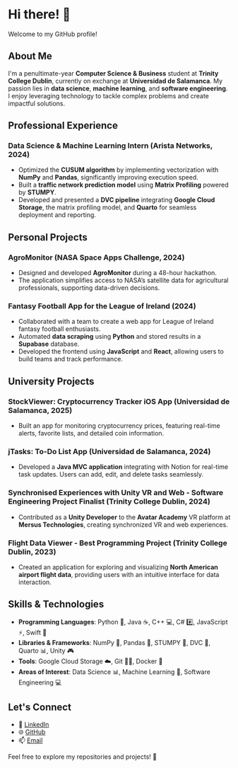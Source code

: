 # Hi there! 👋  
Welcome to my GitHub profile!  

## About Me

I'm a penultimate-year **Computer Science & Business** student at **Trinity College Dublin**, currently on exchange at **Universidad de Salamanca**. My passion lies in **data science**, **machine learning**, and **software engineering**. I enjoy leveraging technology to tackle complex problems and create impactful solutions.  

## Professional Experience  

### **Data Science & Machine Learning Intern** (**Arista Networks**, 2024)  
- Optimized the **CUSUM algorithm** by implementing vectorization with **NumPy** and **Pandas**, significantly improving execution speed.  
- Built a **traffic network prediction model** using **Matrix Profiling** powered by **STUMPY**.  
- Developed and presented a **DVC pipeline** integrating **Google Cloud Storage**, the matrix profiling model, and **Quarto** for seamless deployment and reporting.  

## Personal Projects  

### **AgroMonitor** (NASA Space Apps Challenge, 2024)  
- Designed and developed **AgroMonitor** during a 48-hour hackathon.  
- The application simplifies access to NASA’s satellite data for agricultural professionals, supporting data-driven decisions.  

### **Fantasy Football App for the League of Ireland** (2024)  
- Collaborated with a team to create a web app for League of Ireland fantasy football enthusiasts.  
- Automated **data scraping** using **Python** and stored results in a **Supabase** database.  
- Developed the frontend using **JavaScript** and **React**, allowing users to build teams and track performance.  

## University Projects  

### **StockViewer: Cryptocurrency Tracker iOS App** (**Universidad de Salamanca**, 2025)  
- Built an app for monitoring cryptocurrency prices, featuring real-time alerts, favorite lists, and detailed coin information.  

### **jTasks: To-Do List App** (**Universidad de Salamanca**, 2024)  
- Developed a **Java MVC application** integrating with Notion for real-time task updates. Users can add, edit, and delete tasks seamlessly.  

### **Synchronised Experiences with Unity VR and Web - Software Engineering Project Finalist** (**Trinity College Dublin**, 2024)  
- Contributed as a **Unity Developer** to the **Avatar Academy** VR platform at **Mersus Technologies**, creating synchronized VR and web experiences.  

### **Flight Data Viewer - Best Programming Project** (**Trinity College Dublin**, 2023)  
- Created an application for exploring and visualizing **North American airport flight data**, providing users with an intuitive interface for data interaction.  

## Skills & Technologies  

- **Programming Languages**: Python 🐍, Java ☕, C++ 💻, C# #️⃣, JavaScript ⚡, Swift 🍏  
- **Libraries & Frameworks**: NumPy 🔢, Pandas 🐼, STUMPY 🌲, DVC 🚚, Quarto 📊, Unity 🎮  
- **Tools**: Google Cloud Storage ☁️, Git 🧑‍💻, Docker 🐳  
- **Areas of Interest**: Data Science 📊, Machine Learning 🤖, Software Engineering 💻

## Let's Connect  

- 💼 [LinkedIn](https://www.linkedin.com/in/radek-dulny-2994b0190/)  
- 🌐 [GitHub](https://github.com/dulnyr)  
- 📫 [Email](mailto:radek.dulny@gmail.com)  

Feel free to explore my repositories and projects! 🚀  

